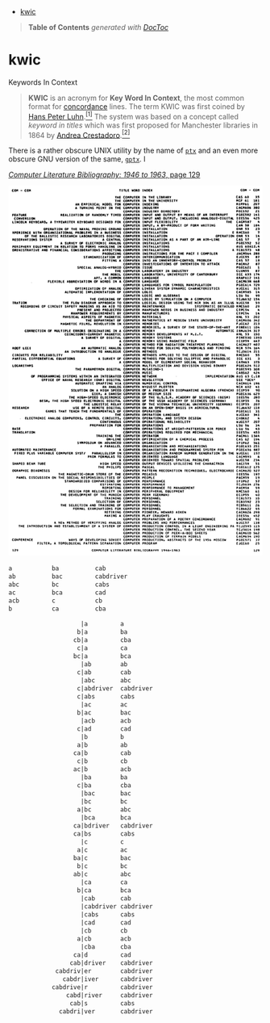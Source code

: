 

- [kwic](#kwic)

> **Table of Contents**  *generated with [DocToc](http://doctoc.herokuapp.com/)*


# kwic
Keywords In Context

> **KWIC** is an acronym for **Key Word In Context**, the most common format for
> [concordance](https://en.wikipedia.org/wiki/Concordance_(publishing)) lines.
> The term KWIC was first coined by [Hans Peter
> Luhn](https://en.wikipedia.org/wiki/Hans_Peter_Luhn).[<sup>[1]</sup>](https://en.wikipedia.org/wiki/Key_Word_in_Context#cite_note-1)
> The system was based on a concept called *keyword in titles* which was first
> proposed for Manchester libraries in 1864 by [Andrea
> Crestadoro](https://en.wikipedia.org/wiki/Andrea_Crestadoro).[<sup>[2]</sup>](https://en.wikipedia.org/wiki/Key_Word_in_Context#cite_note-index-2)

There is a rather obscure UNIX utility by the name of
[`ptx`](https://en.wikipedia.org/wiki/Ptx_%28Unix%29) and an even more obscure
GNU version of the same,
[`gptx`](http://www.math.utah.edu/docs/info/gptx_1.html). I

[*Computer Literature Bibliography: 1946 to 1963*, page 129](https://books.google.de/books?id=Ig6tEGv6CTAC&dq=computer%20language&pg=PA129#v=onepage&q=computer%20language&f=false)

![*Computer Literature Bibliography: 1946 to 1963*, page 129](https://github.com/loveencounterflow/kwic/raw/master/art/kwic.png)

```
a           ba          cab
ab          bac         cabdriver
abc         bc          cabs
ac          bca         cad
acb         c           cb
b           ca          cba
```

```
                    |a         a
                   b|a         ba
                  cb|a         cba
                   c|a         ca
                  bc|a         bca
                    |ab        ab
                   c|ab        cab
                    |abc       abc
                   c|abdriver  cabdriver
                   c|abs       cabs
                    |ac        ac
                   b|ac        bac
                    |acb       acb
                   c|ad        cad
                    |b         b
                   a|b         ab
                  ca|b         cab
                   c|b         cb
                  ac|b         acb
                    |ba        ba
                   c|ba        cba
                    |bac       bac
                    |bc        bc
                   a|bc        abc
                    |bca       bca
                  ca|bdriver   cabdriver
                  ca|bs        cabs
                    |c         c
                   a|c         ac
                  ba|c         bac
                   b|c         bc
                  ab|c         abc
                    |ca        ca
                   b|ca        bca
                    |cab       cab
                    |cabdriver cabdriver
                    |cabs      cabs
                    |cad       cad
                    |cb        cb
                   a|cb        acb
                    |cba       cba
                  ca|d         cad
                 cab|driver    cabdriver
             cabdriv|er        cabdriver
               cabdr|iver      cabdriver
            cabdrive|r         cabdriver
                cabd|river     cabdriver
                 cab|s         cabs
              cabdri|ver       cabdriver
```













